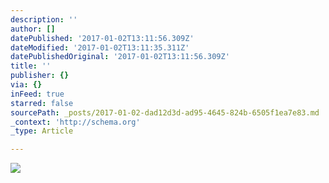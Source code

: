 ```yaml
---
description: ''
author: []
datePublished: '2017-01-02T13:11:56.309Z'
dateModified: '2017-01-02T13:11:35.311Z'
datePublishedOriginal: '2017-01-02T13:11:56.309Z'
title: ''
publisher: {}
via: {}
inFeed: true
starred: false
sourcePath: _posts/2017-01-02-dad12d3d-ad95-4645-824b-6505f1ea7e83.md
_context: 'http://schema.org'
_type: Article

---
```

![](https://the-grid-user-content.s3-us-west-2.amazonaws.com/c3c2919e-0383-4cff-841e-a2ee72be625e.jpg)